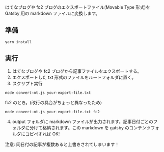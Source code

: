 はてなブログや fc2 ブログのエクスポートファイル(Movable Type 形式)を Gatsby 用の markdown ファイルに変換します。

## 準備

```
yarn install
```

## 実行

1. はてなブログや fc2 ブログから記事ファイルをエクスポートする。
2. エクスポートした txt 形式のファイルをルートフォルダに置く。
3. スクリプト実行

```
node convert-mt.js your-export-file.txt
```

fc2 のとき。(改行の具合がちょっと異なったため)

```
node convert-mt.js your-export-file.txt fc2
```

4. output フォルダに markdown ファイルが出力されます。記事日付ごとのフォルダに分けて格納されます。この markdown を gatsby のコンテンツフォルダにコピペすれば OK!

注意: 同日付の記事が複数あると上書きされてしまいます！
